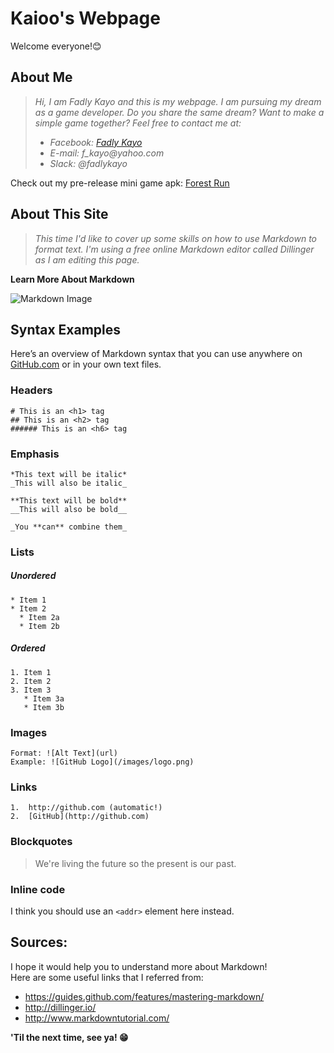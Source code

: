 # Kaioo's Webpage
Welcome everyone!:blush:

## About Me

>_Hi, I am Fadly Kayo and this is my webpage. I am pursuing my dream as a game developer. Do you share the same dream? Want to make a simple game together? Feel free to contact me at:_
>* _Facebook: [Fadly Kayo](https://www.facebook.com/fadlykayo)_
>* _E-mail: f_kayo@yahoo.com_
>* _Slack: @fadlykayo_

Check out my pre-release mini game apk: [Forest Run](https://github.com/fadlykayo/fadlykayo.github.io/releases)

## About This Site

>_This time I'd like to cover up some skills on how to use Markdown to format text. I'm using a free online Markdown editor called Dillinger as I am editing this page._

**Learn More About Markdown**  

![Markdown Image](https://cargo.dcurt.is/markdown_mark_small.png)

## Syntax Examples
Here’s an overview of Markdown syntax that you can use anywhere on [GitHub.com](www.github.com) or in your own text files.

### Headers

```
# This is an <h1> tag
## This is an <h2> tag
###### This is an <h6> tag
```

### Emphasis

```
*This text will be italic*
_This will also be italic_

**This text will be bold**
__This will also be bold__

_You **can** combine them_
``` 

### Lists  
##### Unordered

```
* Item 1
* Item 2
  * Item 2a
  * Item 2b
```

##### Ordered

```
1. Item 1
2. Item 2
3. Item 3
   * Item 3a
   * Item 3b
```

### Images

```
Format: ![Alt Text](url)
Example: ![GitHub Logo](/images/logo.png)
```

### Links

```
1.  http://github.com (automatic!)
2.  [GitHub](http://github.com)
```

### Blockquotes

> We're living the future so the present is our past.

### Inline code

I think you should use an
`<addr>` element here instead.

## Sources:

I hope it would help you to understand more about Markdown!   
Here are some useful links that I referred from:
* https://guides.github.com/features/mastering-markdown/
* http://dillinger.io/
* http://www.markdowntutorial.com/

**'Til the next time, see ya! :grin:**
